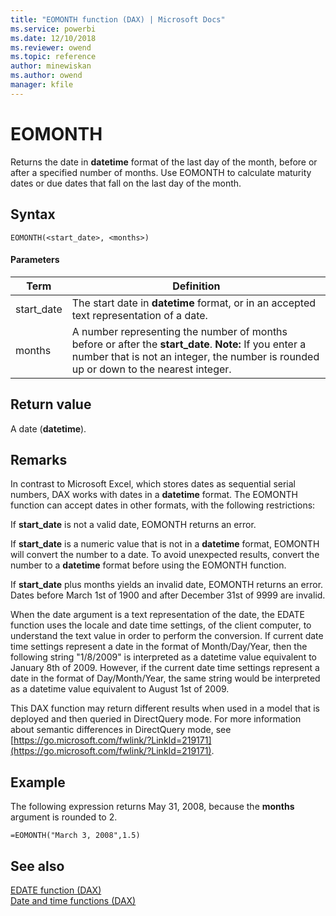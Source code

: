 ```yaml
---
title: "EOMONTH function (DAX) | Microsoft Docs"
ms.service: powerbi 
ms.date: 12/10/2018
ms.reviewer: owend
ms.topic: reference
author: minewiskan
ms.author: owend
manager: kfile
---
```

# EOMONTH
Returns the date in **datetime** format of the last day of the month, before or after a specified number of months. Use EOMONTH to calculate maturity dates or due dates that fall on the last day of the month.  
  
## Syntax  
  
```dax
EOMONTH(<start_date>, <months>)  
```
  
#### Parameters  
  
|Term|Definition|  
|--------|--------------|  
|start_date|The start date in **datetime** format, or in an accepted text representation of a date.|  
|months|A number representing the number of months before or after the **start_date**. **Note:** If you enter a number that is not an integer, the number is rounded up or down to the nearest integer.|  
  
## Return value  
A date (**datetime**).  
  
## Remarks  
In contrast to Microsoft Excel, which stores dates as sequential serial numbers, DAX works with dates in a **datetime** format. The EOMONTH function can accept dates in other formats, with the following restrictions:  
  
If **start_date** is not a valid date, EOMONTH returns an error.  
  
If **start_date** is a numeric value that is not in a **datetime** format, EOMONTH will convert the number to a date. To avoid unexpected results, convert the number to a **datetime** format before using the EOMONTH function.  
  
If **start_date** plus months yields an invalid date, EOMONTH returns an error. Dates before March 1st of 1900 and after December 31st of 9999 are invalid.  
  
When the date argument is a text representation of the date, the EDATE function uses the locale and date time settings, of the client computer, to understand the text value in order to perform the conversion. If current date time settings represent a date in the format of Month/Day/Year, then the following string "1/8/2009" is interpreted as a datetime value equivalent to January 8th of 2009. However, if the current date time settings represent a date in the format of Day/Month/Year, the same string would be interpreted as a datetime value equivalent to August 1st of 2009.  
  
This DAX function may return different results when used in a model that is deployed and then queried in DirectQuery mode. For more information about semantic differences in DirectQuery mode, see  [https://go.microsoft.com/fwlink/?LinkId=219171](https://go.microsoft.com/fwlink/?LinkId=219171).  
  
## Example  
The following expression returns May 31, 2008, because the **months** argument is rounded to 2.  
  
```dax
=EOMONTH("March 3, 2008",1.5)  
```
  
## See also  
[EDATE function &#40;DAX&#41;](edate-function-dax.md)  
[Date and time functions &#40;DAX&#41;](date-and-time-functions-dax.md)  
  
